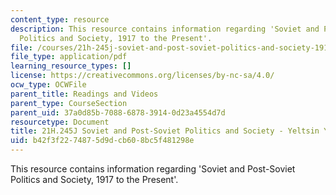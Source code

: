 ```yaml
---
content_type: resource
description: This resource contains information regarding 'Soviet and Post-Soviet
  Politics and Society, 1917 to the Present'.
file: /courses/21h-245j-soviet-and-post-soviet-politics-and-society-1917-to-the-present-spring-2016/b42f3f2274875d9dcb608bc5f481298e_MIT21H_245JS16_YeltsinYear.pdf
file_type: application/pdf
learning_resource_types: []
license: https://creativecommons.org/licenses/by-nc-sa/4.0/
ocw_type: OCWFile
parent_title: Readings and Videos
parent_type: CourseSection
parent_uid: 37a0d85b-7088-6878-3914-0d23a4554d7d
resourcetype: Document
title: 21H.245J Soviet and Post-Soviet Politics and Society - Yeltsin Years
uid: b42f3f22-7487-5d9d-cb60-8bc5f481298e
---
```

This resource contains information regarding 'Soviet and Post-Soviet Politics and Society, 1917 to the Present'.